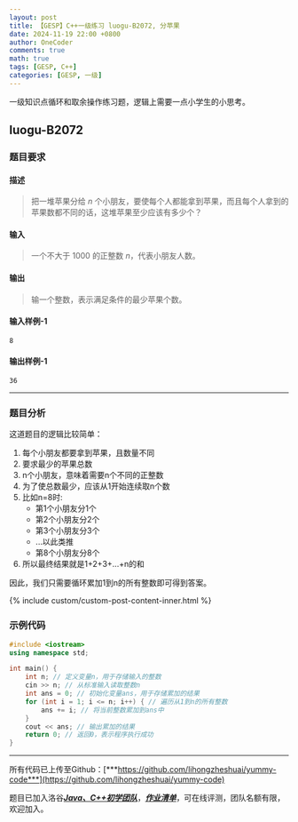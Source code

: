 ```yaml
---
layout: post
title: 【GESP】C++一级练习 luogu-B2072, 分苹果
date: 2024-11-19 22:00 +0800
author: OneCoder
comments: true
math: true
tags: [GESP, C++]
categories: [GESP, 一级]
---
```

一级知识点循环和取余操作练习题，逻辑上需要一点小学生的小思考。

<!--more-->

## luogu-B2072

### 题目要求

#### 描述

>把一堆苹果分给 $n$ 个小朋友，要使每个人都能拿到苹果，而且每个人拿到的苹果数都不同的话，这堆苹果至少应该有多少个？

#### 输入

>一个不大于 $1000$ 的正整数 $n$，代表小朋友人数。

#### 输出

>输一个整数，表示满足条件的最少苹果个数。

#### 输入样例-1

```console
8
```

#### 输出样例-1

```console
36
```

---

### 题目分析

这道题目的逻辑比较简单：

1. 每个小朋友都要拿到苹果，且数量不同
2. 要求最少的苹果总数
3. n个小朋友，意味着需要n个不同的正整数
4. 为了使总数最少，应该从1开始连续取n个数
5. 比如n=8时:
   - 第1个小朋友分1个
   - 第2个小朋友分2个
   - 第3个小朋友分3个
   - ...以此类推
   - 第8个小朋友分8个
6. 所以最终结果就是1+2+3+...+n的和

因此，我们只需要循环累加1到n的所有整数即可得到答案。

{% include custom/custom-post-content-inner.html %}

### 示例代码

```cpp
#include <iostream>
using namespace std; 

int main() {
    int n; // 定义变量n，用于存储输入的整数
    cin >> n; // 从标准输入读取整数n
    int ans = 0; // 初始化变量ans，用于存储累加的结果
    for (int i = 1; i <= n; i++) { // 遍历从1到n的所有整数
        ans += i; // 将当前整数累加到ans中
    }
    cout << ans; // 输出累加的结果
    return 0; // 返回0，表示程序执行成功
}
```

---

所有代码已上传至Github：[***https://github.com/lihongzheshuai/yummy-code***](https://github.com/lihongzheshuai/yummy-code)

题目已加入洛谷[***Java、C++初学团队***](https://www.luogu.com.cn/team/92228)，[***作业清单***](https://www.luogu.com.cn/team/92228#homework)，可在线评测，团队名额有限，欢迎加入。
